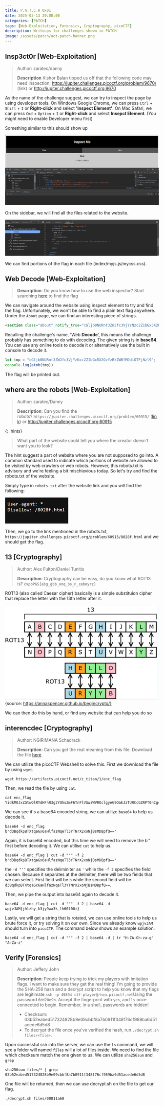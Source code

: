 ```yaml
---
title: P.A.T.C.H 0x01
date: 2025-03-13 20:00:00
categories: [PATCH]
tags: [Web-Exploitation, Forensics, Cryptography, picoCTF]
description: Writeups for challenges shown in PATCH
image: /assets/patch/aot-patch-banner.png
---
```


## Insp3ct0r [Web-Exploitation]

> Author: zaratec/danny
>
> **Description**
> Kishor Balan tipped us off that the following code may need inspection: https://jupiter.challenges.picoctf.org/problem/9670/ (link) or http://jupiter.challenges.picoctf.org:9670

As the name of the challenge suggest, we can try to inspect the page by using developer tools.
On Windows Google Chrome, we can press `Ctrl` + `Shift` + `I` or **Right-click** and select **'Inspect Element'**.
On Mac Safari, we can press `Cmd` + `Option` + `I` or **Right-click** and select **Insepct Element**. (You might need to enable Developer menu first)

Something similar to this should show up

![inspect-website.png](/assets/patch/0x01/inspect-website.png)

On the sidebar, we will find all the files related to the website. 

![inspect-files.png](/assets/patch/0x01/inspect-file.png)

We can find portions of the flag in each file (index/myjs.js/mycss.css).


## Web Decode [Web-Exploitation]

> **Description**:
> Do you know how to use the web inspector?
> Start searching [here](http://titan.picoctf.net:64018/) to find the flag

We can navigate around the website using inspect element to try and find the flag. Unfortunately, we won't be able to find a plain text flag anywhere. Under the `About` page, we can find an interesting piece of strings.

```html
<section class="about" notify_true="cGljb0NURnt3ZWJfc3VjYzNzc2Z1bGx5X2QzYzBkZWRfMDdiOTFjNzl9">
```

Recalling the challenge's name, 'Web **Decode**', this means the challenge probably has something to do with decoding. The given string is in **base64**. You can use any online tools to decode it or alternatively use the built in console to decode it.

```javascript
let tmp = "cGljb0NURnt3ZWJfc3VjYzNzc2Z1bGx5X2QzYzBkZWRfMDdiOTFjNzl9";
console.log(atob(tmp))
```

The flag will be printed out. 


## where are the robots [Web-Exploitation]

> Author: zaratec/Danny
> 
> **Description**:
> Can you find the robots? `https://jupiter.challenges.picoctf.org/problem/60915/` ([link](https://jupiter.challenges.picoctf.org/problem/60915/)) or http://jupiter.challenges.picoctf.org:60915

{: .hints}
> What part of the website could tell you where the creator doesn't want you to look?

The hint suggest a part of website where you are not supposed to go into. A common standard used to indicate which portions of website are allowed to be visited by web crawlers or web robots. However, this robots.txt is advisory and we're feeling a bit mischievious today. So let's try and find the robots.txt of the website. 

Simply type in `robots.txt` after the website link and you will find the following:

![robots.png](/assets/patch/0x01/robots.png)

Then, we go to the link mentioned in the robots.txt, `https://jupiter.challenges.picoctf.org/problem/60915/8028f.html` and we should get the flag.


## 13 [Cryptography]

> Author: Alex Fulton/Daniel Tunitis
>
> **Description**:
> Cryptography can be easy, do you know what ROT13 is? `cvpbPGS{abg_gbb_onq_bs_n_ceboyrz}`

ROT13 (also called Caesar cipher) basically is a simple substituion cipher that replace the letter with the 13th letter after it.

![rot13.png](/assets/patch/0x01/rot13.png) {source: https://annaspencer.github.io/begincrypto/}

We can then do this by hand, or find any website that can help you do so


## interencdec [Cryptography]

> Author: NGIRIMANA Schadrack
>
> **Description**:
> Can you get the real meaning from this file. Download the file [here](https://artifacts.picoctf.net/c_titan/1/enc_flag).

We can utilize the picoCTF Webshell to solve this. First we download the file by using `wget`.

```shell
wget https://artifacts.picoctf.net/c_titan/1/enc_flag
```

Then, we read the file by using `cat`.

```shell
cat enc_flag
YidkM0JxZGtwQlRYdHFhR3g2YUhsZmF6TnFlVGwzWVROclgyeG9OakJzTURCcGZRPT0nCg==
```

We can see it's a base64 encoded string, we can utilize `base64` to help us decode it.

```shell
base64 -d enc_flag
b'd3BqdkpBTXtqaGx6aHlfazNqeTl3YTNrX2xoNjBsMDBpfQ=='
```

Again, it is base64 encoded, but this time we will need to remove the b'' first before decoding it. We can utilise `cut` to help us.

```shell
base64 -d enc_flag | cut -d "'" -f 2
b'd3BqdkpBTXtqaGx6aHlfazNqeTl3YTNrX2xoNjBsMDBpfQ=='
```

the `-d "'"` specifies the deliminiter as `'` while the `-f 2` specifies the field chosen. Because it separates at the delimiter, there will be two fields that we can select. First field will be `b` while the second field  will be `d3BqdkpBTXtqaGx6aHlfazNqeTl3YTNrX2xoNjBsMDBpfQ==`.

Then, we pipe the output into base64 again to decode it.

```shell
base64 -d enc_flag | cut -d "'" -f 2 | base64 -d 
wpjvJAM{jhlzhy_k3jy9wa3k_lh60l00i}
```

Lastly, we will get a string that is rotated, we can use online tools to help us brute force it, or try solving it on our own. Since we already know `wpjvJAM` should turn into `picoCTF`. The command below shows an example solution.

```shell
base64 -d enc_flag | cut -d "'" -f 2 | base64 -d | tr "H-ZA-Gh-za-g" "A-Za-z"
```


## Verify [Forensics]

> Author: Jeffery John
>
> **Description**:
> People keep trying to trick my players with imitation flags. I want to make sure they get the real thing! I'm going to provide the SHA-256 hash and a decrypt script to help you know that my flags are legitimate.`ssh -p 49894 ctf-player@rhea.picoctf.net`Using the password `6dd28e9b`. Accept the fingerprint with `yes`, and `ls` once connected to begin. Remember, in a shell, passwords are hidden!
> - Checksum: 03b52eabed517324828b9e09cbbf8a7b0911f348f76cf989ba6d51acede6d5d8
> - To decrypt the file once you've verified the hash, run `./decrypt.sh files/<file>`.

Upon successful ssh into the server, we can use the `ls` command, we will see a folder will named `files` will a lot of files inside. We need to find the file which checksum match the one given to us. We can utilize `sha256sum` and `grep`

```shell
sha256sum files/* | grep 03b52eabed517324828b9e09cbbf8a7b0911f348f76cf989ba6d51acede6d5d8
```

One file will be returned, then we can use decrypt.sh on the file to get our flag.

```shell
./decrypt.sh files/00011a60
```
